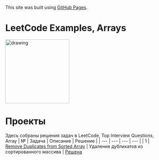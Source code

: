 This site was built using [GitHub Pages](https://pages.github.com/).
# LeetCode Examples, Arrays
<a href="https://leetcode.com/explore/featured/card/top-interview-questions-easy/92/array/">
    <img src="https://media.giphy.com/media/lKV61GBbIt1W1t9E39/giphy.gif" alt="drawing" width="200"/>
  </a>

# Проекты
Здесь собраны решения задач в LeetCode, Top Interview Questions, Array
| № | Задача | Описание | Решение |
| --- | --- | --- | --- |
| 1 | [Remove Duplicates from Sorted Array](https://leetcode.com/explore/featured/card/top-interview-questions-easy/92/array/727/) | Удаление дубликатов из  сортированного массива | [Решена](https://leetcode.com/problems/remove-duplicates-from-sorted-array/submissions/962493886/)    

